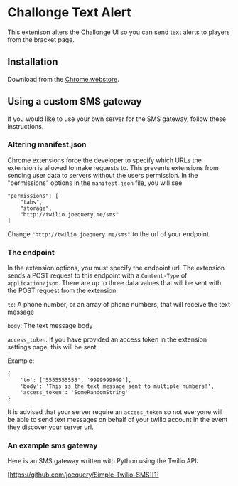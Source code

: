 Challonge Text Alert
====================

This extenison alters the Challonge UI so you can send text alerts to players
from the bracket page.

Installation
------------

Download from the [Chrome webstore][0].

[0]: https://chrome.google.com/webstore/detail/challonge-notifier/hliaefkciaeklipacgfcpfphpbligpec

Using a custom SMS gateway
--------------------------

If you would like to use your own server for the SMS gateway, follow these
instructions.

### Altering manifest.json

Chrome extensions force the developer to specify which URLs the extension is
allowed to make requests to. This prevents extensions from sending user data to
servers without the users permission. In the "permissions" options in the
`manifest.json` file, you will see

    "permissions": [
        "tabs",
        "storage",
        "http://twilio.joequery.me/sms"
    ]

Change `"http://twilio.joequery.me/sms"` to the url of your endpoint.

### The endpoint

In the extension options, you must specify the endpoint url. The extension sends
a POST request to this endpoint with a `Content-Type` of `application/json`.
There are up to three data values that will be sent with the POST request from
the extension:

`to`: A phone number, or an array of phone numbers, that will receive the text
message

`body`: The text message body

`access_token`: If you have provided an access token in the extension settings
page, this will be sent.

Example:

    {
        'to': ['5555555555', '9999999999'],
        'body': 'This is the text message sent to multiple numbers!',
        'access_token': 'SomeRandomString'
    }

It is advised that your server require an `access_token` so not everyone will be
able to send text messages on behalf of your twilio account in the event they
discover your server url.

### An example sms gateway

Here is an SMS gateway written with Python using the Twilio API:

[https://github.com/joequery/Simple-Twilio-SMS][1]

[1]: https://github.com/joequery/Simple-Twilio-SMS
